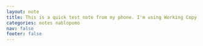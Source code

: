 ```yaml
---
layout: note
title: This is a quick test note from my phone. I'm using Working Copy GitHub client for iOS.
categories: notes nablopomo
nav: false
footer: false
---
```

